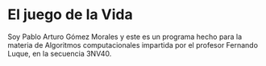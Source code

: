# El juego de la Vida

Soy Pablo Arturo Gómez Morales y este es un programa hecho para la materia de Algoritmos computacionales impartida por el profesor Fernando Luque, en la secuencia 3NV40.

